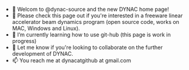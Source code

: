 - 👋 Welcom to @dynac-source and the new DYNAC home page!
- 👀 Please check this page out if you're interested in a freeware linear accelerator beam dynamics program (open source code, works on MAC, Windows and Linux).
- 🌱 I’m currently learning how to use git-hub (this page is work in progress)
- 💞️ Let me know if you're looking to collaborate on the further development of DYNAC.
- 📫 You reach me at dynacatgithub at gmail.com

<!---
dynac-source/dynac-source is a ✨ special ✨ repository because its `README.md` (this file) appears on your GitHub profile.
You can click the Preview link to take a look at your changes.
--->
